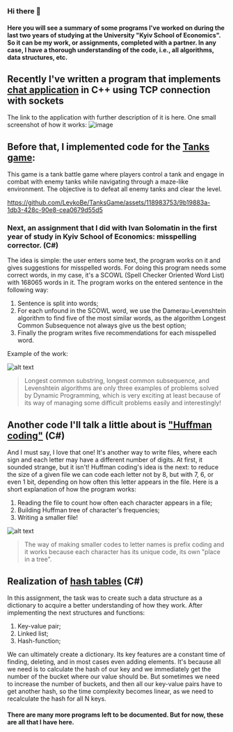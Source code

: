 ### Hi there 👋

#### Here you will see a summary of some programs I've worked on during the last two years of studying at the University "Kyiv School of Economics". So it can be my work, or assignments, completed with a partner. In any case, I have a thorough understanding of the code, i.e., all algorithms, data structures, etc.

## Recently I've written a program that implements [chat application](https://github.com/LevkoBe/GroupChat) in C++ using TCP connection with sockets
The link to the application with further description of it is here. One small screenshot of how it works:
![image](https://github.com/LevkoBe/LevkoBe/assets/118983753/285af220-3440-4f9a-ac1e-c3e44165caf5)

## Before that, I implemented code for the [Tanks game](https://github.com/LevkoBe/TanksGame):

This game is a tank battle game where players control a tank and engage in combat with enemy tanks while navigating through a maze-like environment. The objective is to defeat all enemy tanks and clear the level.

https://github.com/LevkoBe/TanksGame/assets/118983753/9b19883a-1db3-428c-90e8-cea0679d55d5

### Next, an assignment that I did with Ivan Solomatin in the first year of study in Kyiv School of Economics: misspelling corrector. (C#)

The idea is simple: the user enters some text, the program works on it and gives suggestions for misspelled words.
For doing this program needs some correct words, in my case, it's a SCOWL (Spell Checker Oriented Word List) with 168065 words in it.
The program works on the entered sentence in the following way:
  1. Sentence is split into words;
  2. For each unfound in the SCOWL word, we use the Damerau-Levenshtein algorithm to find five of the most similar words, as the algorithm Longest Common Subsequence not always give us the best option;
  3. Finally the program writes five recommendations for each misspelled word.


Example of the work:

![alt text](https://res.cloudinary.com/dcxd4mjy0/image/upload/v1684241975/example1_wsatpm.png "Correcting mistakes")
>Longest common substring, longest common subsequence, and Levenshtein algorithms are only three examples of problems solved by Dynamic Programming, which is very exciting at least because of its way of managing some difficult problems easily and interestingly! 

## Another code I'll talk a little about is ["Huffman coding"](https://github.com/LevkoBe/assignment_4_Huffman_coding) (C#)
And I must say, I love that one! It's another way to write files, where each sign and each letter may have a different number of digits. At first, it sounded strange, but it isn't!
Huffman coding's idea is the next: to reduce the size of a given file we can code each letter not by 8, but with 7, 6, or even 1 bit, depending on how often this letter appears in the file.
Here is a short explanation of how the program works:
  1. Reading the file to count how often each character appears in a file;
  2. Building Huffman tree of character's frequencies;
  3. Writing a smaller file!

![alt text](https://res.cloudinary.com/dcxd4mjy0/image/upload/v1684405820/ex2_rrzg1g.png "Work with a file")
>The way of making smaller codes to letter names is prefix coding and it works because each character has its unique code, its own "place in a tree".

## Realization of [hash tables](https://github.com/LevkoBe/Assignment3_dictionary) (C#)
In this assignment, the task was to create such a data structure as a dictionary to acquire a better understanding of how they work. After implementing the next structures and functions:
  1. Key-value pair;
  2. Linked list;
  3. Hash-function;

We can ultimately create a dictionary.
Its key features are a constant time of finding, deleting, and in most cases even adding elements. It's because all we need is to calculate the hash of our key and we immediately get the number of the bucket where our value should be. But sometimes we need to increase the number of buckets, and then all our key-value pairs have to get another hash, so the time complexity becomes linear, as we need to recalculate the hash for all N keys. 

#### There are many more programs left to be documented. But for now, these are all that I have here.
<!--
**LevkoBe/LevkoBe** is a ✨ _special_ ✨ repository because its `README.md` (this file) appears on your GitHub profile.

Here are some ideas to get you started:

- 🔭 I’m currently working on ...
- 🌱 I’m currently learning ...
- 👯 I’m looking to collaborate on ...
- 🤔 I’m looking for help with ...
- 💬 Ask me about ...
- 📫 How to reach me: ...
- 😄 Pronouns: ...
- ⚡ Fun fact: ...
-->
